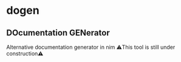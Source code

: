 # dogen
## DOcumentation GENerator
Alternative documentation generator in nim
⚠️This tool is still under construction⚠️